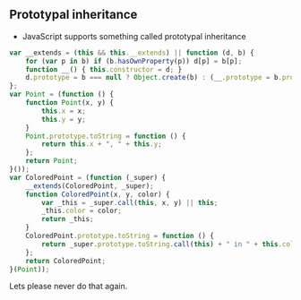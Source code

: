 ## Prototypal inheritance

* JavaScript supports something called prototypal inheritance

```javascript
var __extends = (this && this.__extends) || function (d, b) {
    for (var p in b) if (b.hasOwnProperty(p)) d[p] = b[p];
    function __() { this.constructor = d; }
    d.prototype = b === null ? Object.create(b) : (__.prototype = b.prototype, new __());
};
var Point = (function () {
    function Point(x, y) {
        this.x = x;
        this.y = y;
    }
    Point.prototype.toString = function () {
        return this.x + ", " + this.y;
    };
    return Point;
}());
var ColoredPoint = (function (_super) {
    __extends(ColoredPoint, _super);
    function ColoredPoint(x, y, color) {
        var _this = _super.call(this, x, y) || this;
        _this.color = color;
        return _this;
    }
    ColoredPoint.prototype.toString = function () {
        return _super.prototype.toString.call(this) + " in " + this.color;
    };
    return ColoredPoint;
}(Point));
```

<!-- .element class="fragment" data-fragment-index="0" -->

Lets please never do that again.

<!-- .element class="fragment" data-fragment-index="1" -->
